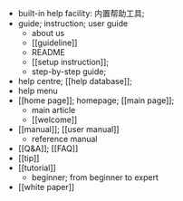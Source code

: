 - built-in help facility: 内置帮助工具;
- guide; instruction; user guide
    - about us
    - [[guideline]]
    - README
    - [[setup instruction]];
    - step-by-step guide;
- help centre; [[help database]]; 
- help menu
- [[home page]]; homepage; [[main page]];
    - main article
    - [[welcome]]
- [[manual]]; [[user manual]]
    - reference manual
- [[Q&A]]; [[FAQ]]
- [[tip]]
- [[tutorial]]
    - beginner; from beginner to expert
- [[white paper]]
